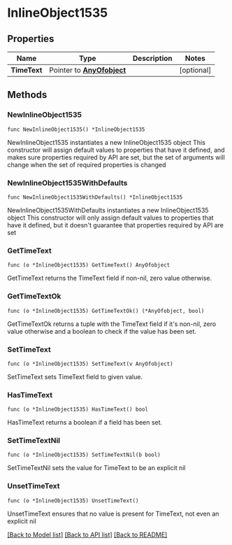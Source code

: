 # InlineObject1535

## Properties

Name | Type | Description | Notes
------------ | ------------- | ------------- | -------------
**TimeText** | Pointer to [**AnyOfobject**](anyOf&lt;object&gt;.md) |  | [optional] 

## Methods

### NewInlineObject1535

`func NewInlineObject1535() *InlineObject1535`

NewInlineObject1535 instantiates a new InlineObject1535 object
This constructor will assign default values to properties that have it defined,
and makes sure properties required by API are set, but the set of arguments
will change when the set of required properties is changed

### NewInlineObject1535WithDefaults

`func NewInlineObject1535WithDefaults() *InlineObject1535`

NewInlineObject1535WithDefaults instantiates a new InlineObject1535 object
This constructor will only assign default values to properties that have it defined,
but it doesn't guarantee that properties required by API are set

### GetTimeText

`func (o *InlineObject1535) GetTimeText() AnyOfobject`

GetTimeText returns the TimeText field if non-nil, zero value otherwise.

### GetTimeTextOk

`func (o *InlineObject1535) GetTimeTextOk() (*AnyOfobject, bool)`

GetTimeTextOk returns a tuple with the TimeText field if it's non-nil, zero value otherwise
and a boolean to check if the value has been set.

### SetTimeText

`func (o *InlineObject1535) SetTimeText(v AnyOfobject)`

SetTimeText sets TimeText field to given value.

### HasTimeText

`func (o *InlineObject1535) HasTimeText() bool`

HasTimeText returns a boolean if a field has been set.

### SetTimeTextNil

`func (o *InlineObject1535) SetTimeTextNil(b bool)`

 SetTimeTextNil sets the value for TimeText to be an explicit nil

### UnsetTimeText
`func (o *InlineObject1535) UnsetTimeText()`

UnsetTimeText ensures that no value is present for TimeText, not even an explicit nil

[[Back to Model list]](../README.md#documentation-for-models) [[Back to API list]](../README.md#documentation-for-api-endpoints) [[Back to README]](../README.md)


